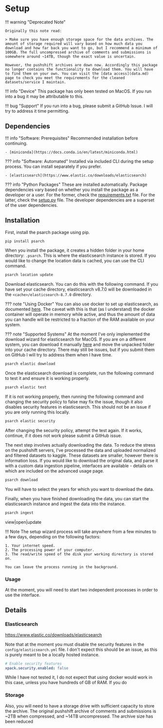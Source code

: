 # Setup

!!! warning "Deprecated Note"

    Originally this note read:

    > Make sure you have enough storage space for the data archives. The amount of storage required will vary based on how much data you download and how far back you want to go, but I recommend a minimum of 100GB. The full uncompressed archive of comments and submissions is somewhere around ~14TB, though the exact value is uncertain.

    However, the pushshift archives are down now. Accordingly this package no longer contains the functionality to download them. You will have to find them on your own. You can visit the [data access](data.md) page to check you meet the requirements for the cleaned datasets/service I maintain.

!!! info "Device"
    This package has only been tested on MacOS. If you run into a bug it may be attributable to this.

!!! bug "Support"
    If you run into a bug, please submit a GitHub Issue. I will try to address it time permitting.

## Dependencies

!!! info "Software: Prerequisites"
    Recommended installation before continuing.

    - [miniconda](https://docs.conda.io/en/latest/miniconda.html)

??? info "Software: Automated"
    Installed via included CLI during the setup process. You can install separately if you prefer.

    - [elasticsearch](https://www.elastic.co/downloads/elasticsearch)

??? info "Python Packages"
    These are installed automatically. Package dependencies vary based on whether you install the package as a developer or a user. For the former, check the [requirements.txt](https://github.com/harttraveller/psarch/blob/main/requirements.txt) file. For the latter, check the [setup.py](https://github.com/harttraveller/psarch/blob/main/setup.py) file. The developer dependencies are a superset of the user dependencies.

## Installation

First, install the psarch package using pip.

```bash
pip install psarch
```

When you install the package, it creates a hidden folder in your home directory: `.psarch`. This is where the elasticsearch instance is stored. If you would like to change the location data is cached, you can use the CLI command.

```bash
psarch location update
```

Download elasticsearch. You can do this with the following command. If you have set your cache directory, elasticsearch v8.7.0 will be downloaded in the `<cache>/elasticsearch-8.7.0` directory.

??? note "Using Docker"
    You can also use docker to set up elasticsearch, as documented [here](https://dylancastillo.co/elasticsearch-python/). The caveat with this is that (as I understand) the docker container will operate in memory while active, and thus the amount of data you can handle will be restricted to a fraction of the RAM available on your system.

??? note "Supported Systems"
    At the moment I've only implemented the download wizard for elasticsearch for MacOS. If you are on a different system, you can download it manually [here](https://www.elastic.co/downloads/elasticsearch) and move the unpacked folder into your cache directory. There may still be issues, but if you submit them on GitHub I will try to address them when I have time.

```bash
psarch elastic download
```

Once the elasticsearch download is complete, run the following command to test it and ensure it is working properly.

```bash
psarch elastic test
```

If it is not working properly, then running the following command and changing the security policy to false may fix the issue, though it also disables security features in elasticsearch. This should not be an issue if you are only running this locally.

```bash
psarch elastic security
```

After changing the security policy, attempt the test again. If it works, continue, if it does not work please submit a GitHub issue.

The next step involves actually downloading the data. To reduce the stress on the pushshift servers, I've processed the data and uploaded normalized and filtered datasets to kaggle. These datasets are smaller, however there is information loss. If you would like to download the original data, and parse it with a custom data ingestion pipeline, interfaces are available - details on which are included on the advanced usage page.

```bash
psarch download
```

You will have to select the years for which you want to download the data.


Finally, when you have finished downloading the data, you can start the elasticsearch instance and ingest the data into the instance.

```bash
psarch ingest
```







view|open|update



!!! Note
    The setup wizard process will take anywhere from a few minutes to a few days, depending on the following factors:

    1. Your internet speed.
    2. The processing power of your computer.
    3. The read/write speed of the disk your working directory is stored on.

    You can leave the process running in the background.


### Usage

At the moment, you will need to start two independent processes in order to use the interface.


## Details

### Elasticsearch



https://www.elastic.co/downloads/elasticsearch

Note that at the moment you must disable the security features in the `config/elasticsearch.yml` file. I don't expect this should be an issue, as this is purely meant to be a locally hosted instance.

```yaml
# Enable security features
xpack.security.enabled: false
```

While I have not tested it, I do not expect that using docker would work in this case, unless you have hundreds of GB of RAM. If you do

### Storage


Also, you will need to have a storage drive with sufficient capacity to store the archive. The original pushshift archive of comments and submissions is ~2TB when compressed, and ~14TB uncompressed. The archive size has been reduced


